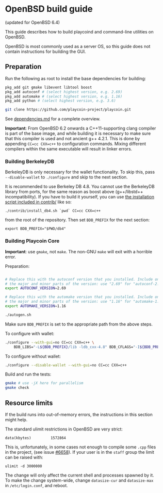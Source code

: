 OpenBSD build guide
======================
(updated for OpenBSD 6.4)

This guide describes how to build playcoind and command-line utilities on OpenBSD.

OpenBSD is most commonly used as a server OS, so this guide does not contain instructions for building the GUI.

Preparation
-------------

Run the following as root to install the base dependencies for building:

```bash
pkg_add git gmake libevent libtool boost
pkg_add autoconf # (select highest version, e.g. 2.69)
pkg_add automake # (select highest version, e.g. 1.16)
pkg_add python # (select highest version, e.g. 3.6)

git clone https://github.com/playcoin-project/playcoin.git
```

See [dependencies.md](dependencies.md) for a complete overview.

**Important**: From OpenBSD 6.2 onwards a C++11-supporting clang compiler is
part of the base image, and while building it is necessary to make sure that this
compiler is used and not ancient g++ 4.2.1. This is done by appending
`CC=cc CXX=c++` to configuration commands. Mixing different compilers
within the same executable will result in linker errors.

### Building BerkeleyDB

BerkeleyDB is only necessary for the wallet functionality. To skip this, pass
`--disable-wallet` to `./configure` and skip to the next section.

It is recommended to use Berkeley DB 4.8. You cannot use the BerkeleyDB library
from ports, for the same reason as boost above (g++/libstd++ incompatibility).
If you have to build it yourself, you can use [the installation script included
in contrib/](/contrib/install_db4.sh) like so:

```shell
./contrib/install_db4.sh `pwd` CC=cc CXX=c++
```

from the root of the repository. Then set `BDB_PREFIX` for the next section:

```shell
export BDB_PREFIX="$PWD/db4"
```

### Building Playcoin Core

**Important**: use `gmake`, not `make`. The non-GNU `make` will exit with a horrible error.

Preparation:
```bash

# Replace this with the autoconf version that you installed. Include only
# the major and minor parts of the version: use "2.69" for "autoconf-2.69p2".
export AUTOCONF_VERSION=2.69

# Replace this with the automake version that you installed. Include only
# the major and minor parts of the version: use "1.16" for "automake-1.16.1".
export AUTOMAKE_VERSION=1.16

./autogen.sh
```
Make sure `BDB_PREFIX` is set to the appropriate path from the above steps.

To configure with wallet:
```bash
./configure --with-gui=no CC=cc CXX=c++ \
    BDB_LIBS="-L${BDB_PREFIX}/lib -ldb_cxx-4.8" BDB_CFLAGS="-I${BDB_PREFIX}/include"
```

To configure without wallet:
```bash
./configure --disable-wallet --with-gui=no CC=cc CXX=c++
```

Build and run the tests:
```bash
gmake # use -jX here for parallelism
gmake check
```

Resource limits
-------------------

If the build runs into out-of-memory errors, the instructions in this section
might help.

The standard ulimit restrictions in OpenBSD are very strict:

    data(kbytes)         1572864

This is, unfortunately, in some cases not enough to compile some `.cpp` files in the project,
(see issue [#6658](https://github.com/bitcoin/bitcoin/issues/6658)).
If your user is in the `staff` group the limit can be raised with:

    ulimit -d 3000000

The change will only affect the current shell and processes spawned by it. To
make the change system-wide, change `datasize-cur` and `datasize-max` in
`/etc/login.conf`, and reboot.

